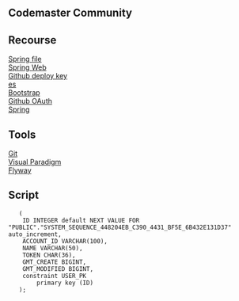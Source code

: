 ## Codemaster Community

## Recourse
[Spring file](https://spring.io/guides)  
[Spring Web](https://spring.io/guides/gs/serving-web-content/)  
[Github deploy key](https://developer.github.com/v3/guides/managing-deploy-keys/#deploy-keys)  
[es](https://elasticsearch.cn/explore)  
[Bootstrap](https://v3.bootcss.com/getting-started/)  
[Github OAuth](https://developer.github.com/apps/building-oauth-apps/creating-an-oauth-app/)  
[Spring](https://docs.spring.io/spring-boot/docs/2.2.0.RC1/reference/htmlsingle/#boot-features-embedded-database-support)
## Tools
[Git](https://git-scm.com/download_)  
[Visual Paradigm](https://www.visual-paradigm.com_)  
[Flyway](https://flywaydb.org/getstarted/firststeps/maven) 

## Script
```create table USER
   (
   	ID INTEGER default NEXT VALUE FOR "PUBLIC"."SYSTEM_SEQUENCE_448204EB_C390_4431_BF5E_6B432E131D37" auto_increment,
   	ACCOUNT_ID VARCHAR(100),
   	NAME VARCHAR(50),
   	TOKEN CHAR(36),
   	GMT_CREATE BIGINT,
   	GMT_MODIFIED BIGINT,
   	constraint USER_PK
   		primary key (ID)
   );

```